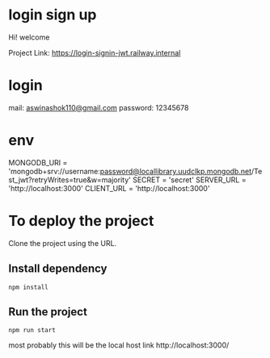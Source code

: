 # login sign up

Hi! welcome

Project Link: https://login-signin-jwt.railway.internal

# login

mail: aswinashok110@gmail.com
password: 12345678

# env

MONGODB_URI = 'mongodb+srv://username:password@locallibrary.uudclkp.mongodb.net/Test_jwt?retryWrites=true&w=majority'
SECRET = 'secret'
SERVER_URL = 'http://localhost:3000'
CLIENT_URL = 'http://localhost:3000'

# To deploy the project

Clone the project using the URL.

## Install dependency

    npm install

## Run the project

    npm run start

most probably this will be the local host link http://localhost:3000/
